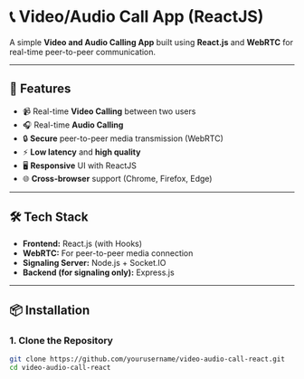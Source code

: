 # 📞 Video/Audio Call App (ReactJS)

A simple **Video and Audio Calling App** built using **React.js** and **WebRTC** for real-time peer-to-peer communication.

---

## 🚀 Features

- 📹 Real-time **Video Calling** between two users
- 🎧 Real-time **Audio Calling**
- 🔒 **Secure** peer-to-peer media transmission (WebRTC)
- ⚡ **Low latency** and **high quality**
- 🖥️ **Responsive** UI with ReactJS
- 🌐 **Cross-browser** support (Chrome, Firefox, Edge)

---

## 🛠️ Tech Stack

- **Frontend:** React.js (with Hooks)
- **WebRTC:** For peer-to-peer media connection
- **Signaling Server:** Node.js + Socket.IO
- **Backend (for signaling only):** Express.js

---

## 📦 Installation

### 1. Clone the Repository

```bash
git clone https://github.com/yourusername/video-audio-call-react.git
cd video-audio-call-react
